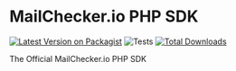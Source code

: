 # MailChecker.io PHP SDK

[![Latest Version on Packagist](https://img.shields.io/packagist/v/mailchecker-io/mailchecker-php-sdk.svg)](https://packagist.org/packages/mailchecker-io/mailchecker-php-sdk)
![Tests](https://github.com/mailchecker-io/mailchecker-php-sdk/actions/workflows/run-tests.yml/badge.svg)
[![Total Downloads](https://img.shields.io/packagist/dt/mailchecker-io/mailchecker-php-sdk)](https://packagist.org/packages/mailchecker-io/mailchecker-php-sdk)

The Official MailChecker.io PHP SDK
